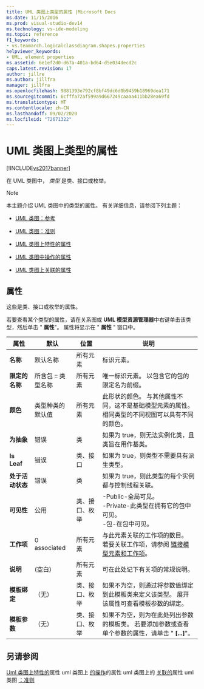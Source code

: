 ```yaml
---
title: UML 类图上类型的属性 |Microsoft Docs
ms.date: 11/15/2016
ms.prod: visual-studio-dev14
ms.technology: vs-ide-modeling
ms.topic: reference
f1_keywords:
- vs.teamarch.logicalclassdiagram.shapes.properties
helpviewer_keywords:
- UML, element properties
ms.assetid: 6e1ef2d0-d67a-401a-bd64-d5e034decd2c
caps.latest.revision: 17
author: jillre
ms.author: jillfra
manager: jillfra
ms.openlocfilehash: 9881393e792cf8bf49dc6d0b9459b18969dea171
ms.sourcegitcommit: 6cfffa72af599a9d667249caaaa411bb28ea69fd
ms.translationtype: MT
ms.contentlocale: zh-CN
ms.lasthandoff: 09/02/2020
ms.locfileid: "72671322"
---
```

# <a name="properties-of-types-on-uml-class-diagrams"></a>UML 类图上类型的属性
[!INCLUDE[vs2017banner](../includes/vs2017banner.md)]

在 UML 类图中， *类型* 是类、接口或枚举。

> [!NOTE]
> 本主题介绍 UML 类图中的类型的属性。 有关详细信息，请参阅下列主题：

- [UML 类图：参考](../modeling/uml-class-diagrams-reference.md)

- [UML 类图：准则](../modeling/uml-class-diagrams-guidelines.md)

- [UML 类图上特性的属性](../modeling/properties-of-attributes-on-uml-class-diagrams.md)

- [UML 类图中操作的属性](../modeling/properties-of-operations-on-uml-class-diagrams.md)

- [UML 类图上关联的属性](../modeling/properties-of-associations-on-uml-class-diagrams.md)

## <a name="properties"></a>属性
 这些是类、接口或枚举的属性。

 若要查看某个类型的属性，请在关系图或 **UML 模型资源管理器**中右键单击该类型，然后单击 " **属性**"。 属性将显示在 " **属性** " 窗口中。

|**属性**|**默认**|位置|说明|
|------------------|-----------------|----------------|-----------------|
|**名称**|默认名称|所有元素|标识元素。|
|**限定的名称**|所含包 :: 类型名称|所有元素|唯一标识元素。 以包含它的包的限定名为前缀。|
|**颜色**|类型种类的默认值|所有元素|此形状的颜色。 与其他属性不同，这不是基础模型元素的属性。 相同类型的不同视图可以具有不同的颜色。|
|**为抽象**|错误|类|如果为 true，则无法实例化类，且类旨在用作基类。|
|**Is Leaf**|错误|类、接口|如果为 true，则类型不需要具有派生类型。|
|**处于活动状态**|错误|类|如果为 true，则此类型的每个实例都与控制线程关联。|
|**可见性**|公用|类、接口、枚举|-Public-全局可见。<br />-Private-此类型在拥有它的包中可见。<br />-包-在包中可见。|
|**工作项**|0 associated|所有元素|与此元素关联的工作项的数目。 若要关联工作项，请参阅 [链接模型元素和工作项](../modeling/link-model-elements-and-work-items.md)。|
|**说明**|(空白)|所有元素|可在此处记下有关项的常规说明。|
|**模板绑定**|（无）|类、接口、枚举|如果不为空，则通过将参数值绑定到此模板类来定义该类型。 展开该属性可查看模板参数的绑定。|
|**模板参数**|（无）|类、接口、枚举|如果不为空，则为在此处列出参数的模板类。 若要添加参数或查看单个参数的属性，请单击 " **[...]**"。|

## <a name="see-also"></a>另请参阅
 [Uml 类图上特性的](../modeling/properties-of-attributes-on-uml-class-diagrams.md)属性 uml 类图上 [的操作](../modeling/properties-of-operations-on-uml-class-diagrams.md)的属性 uml 类图上的 [关联的](../modeling/properties-of-associations-on-uml-class-diagrams.md)属性 uml 类图 [：准则](../modeling/uml-class-diagrams-guidelines.md)
